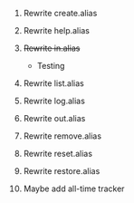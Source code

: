 1. Rewrite create.alias

2. Rewrite help.alias

3. ~~Rewrite in.alias~~
    - Testing

4. Rewrite list.alias

5. Rewrite log.alias

6. Rewrite out.alias

7. Rewrite remove.alias

8. Rewrite reset.alias

9. Rewrite restore.alias

10. Maybe add all-time tracker